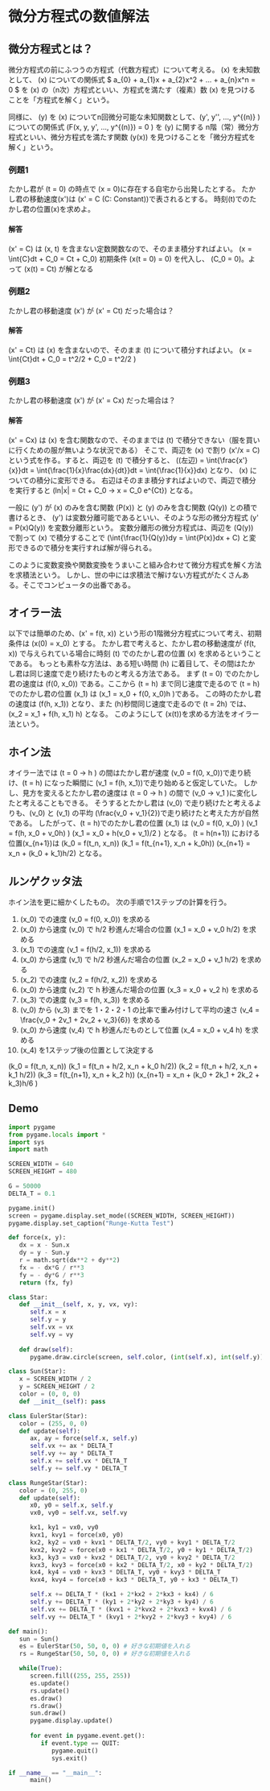 # 微分方程式の数値解法

## 微分方程式とは？

微分方程式の前にふつうの方程式（代数方程式）について考える。
 \(x\) を未知数として、 \(x\) についての関係式 $ a_{0} + a_{1}x + a_{2}x^2 + ... + a_{n}x^n = 0 $ 
を \(x\) の（n次）方程式といい、方程式を満たす（複素）数 \(x\) を見つけることを「方程式を解く」という。

同様に、 \(y\) を \(x\) についてn回微分可能な未知関数として、\(y', y'', ..., y^{(n)} \) についての関係式 \(F(x, y, y', ..., y^{(n)}) = 0 \) を 
\(y\) に関する n階（常）微分方程式といい、微分方程式を満たす関数 \(y(x)\) を見つけることを「微分方程式を解く」という。

### 例題1
たかし君が \(t = 0\) の時点で \(x = 0\)に存在する自宅から出発したとする。
たかし君の移動速度\(x'\)は \(x' = C (C: Constant)\)で表されるとする。
時刻\(t\)でのたかし君の位置\(x\)を求めよ。

#### 解答
\(x' = C\) は \(x, t\) を含まない定数関数なので、そのまま積分すればよい。
\(x = \int{C}dt + C_0 = Ct + C_0\)
初期条件 \(x(t = 0) = 0\) を代入し、 \(C_0 = 0\)。よって
\(x(t) = Ct\) が解となる

### 例題2
たかし君の移動速度 \(x'\) が \(x' = Ct\) だった場合は？

#### 解答
\(x' = Ct\) は \(x\) を含まないので、そのまま \(t\) について積分すればよい。
\(x = \int{Ct}dt + C_0 = t^2/2 + C_0 = t^2/2 \)

### 例題3
たかし君の移動速度 \(x'\) が \(x' = Cx\) だった場合は？

#### 解答
\(x' = Cx\) は \(x\) を含む関数なので、そのままでは \(t\) で積分できない（服を買いに行くための服が無いような状況である）
そこで、両辺を \(x\) で割り \(x'/x = C\) という式を作る。すると、両辺を \(t\) で積分すると、
\((左辺) = \int{\frac{x'}{x}}dt = \int{\frac{1}{x}\frac{dx}{dt}}dt = \int{\frac{1}{x}}dx\) となり、 \(x\) についての積分に変形できる。
右辺はそのまま積分すればよいので、両辺で積分を実行すると \(ln|x| = Ct + C_0 → x = C_0 e^{Ct}\) となる。

一般に \(y'\) が \(x\) のみを含む関数 \(P(x)\) と \(y\) のみを含む関数 \(Q(y)\) との積で書けるとき、 \(y'\) は変数分離可能であるといい、そのような形の微分方程式
\(y' = P(x)Q(y)\) を変数分離形という。
変数分離形の微分方程式は、両辺を \(Q(y)\) で割って \(x\) で積分することで \(\int{\frac{1}{Q(y)}dy = \int{P(x)}dx + C\) と変形できるので積分を実行すれば解が得られる。

このように変数変換や関数変換をうまいこと組み合わせて微分方程式を解く方法を求積法という。
しかし、世の中には求積法で解けない方程式がたくさんある。そこでコンピュータの出番である。

## オイラー法
以下では簡単のため、\(x' = f(t, x)\) という形の1階微分方程式について考え、初期条件は \(x(0) = x_0\) とする。
たかし君で考えると、たかし君の移動速度が \(f(t, x)\) で与えられている場合に時刻 \(t\) でのたかし君の位置 \(x\) を求めるということである。
もっとも素朴な方法は、ある短い時間 \(h\) に着目して、その間はたかし君は同じ速度で走り続けたものと考える方法である。
まず \(t = 0\) でのたかし君の速度は \(f(0, x_0)\) である。ここから \(t = h\) まで同じ速度で走るので \(t = h\) でのたかし君の位置 \(x_1\) は \(x_1 = x_0 + f(0, x_0)h \)である。
この時のたかし君の速度は \(f(h, x_1)\) となり、また \(h\)秒間同じ速度で走るので \(t = 2h\) では、\(x_2 = x_1 + f(h, x_1) h\) となる。
このようにして \(x(t)\)を求める方法をオイラー法という。

## ホイン法
オイラー法では \(t = 0 → h \) の間はたかし君が速度 \(v_0 = f(0, x_0)\)で走り続け、\(t = h\) になった瞬間に \(v_1 = f(h, x_1)\)で走り始めると仮定していた。
しかし、見方を変えるとたかし君の速度は \(t = 0 → h \) の間で \(v_0 → v_1 \)に変化したと考えることもできる。
そうするとたかし君は \(v_0\) で走り続けたと考えるよりも、\(v_0\) と \(v_1\) の平均 \(\frac{v_0 + v_1}{2}\)で走り続けたと考えた方が自然である。
したがって、\(t = h\)でのたかし君の位置 \(x_1\) は
\(v_0 = f(0, x_0) \)
\(v_1 = f(h, x_0 + v_0h) \)
\(x_1 = x_0 + h(v_0 + v_1)/2 \)
となる。
\(t = h(n+1)\) における位置\(x_{n+1}\)は
\(k_0 = f(t_n, x_n)\)
\(k_1 = f(t_{n+1}, x_n + k_0h)\)
\(x_{n+1} = x_n + (k_0 + k_1)h/2\)
となる。

## ルンゲクッタ法
ホイン法を更に細かくしたもの。
次の手順で1ステップの計算を行う。

1. \(x_0\) での速度 \(v_0 = f(0, x_0)\) を求める
1. \(x_0\) から速度 \(v_0\) で h/2 秒進んだ場合の位置 \(x_1 = x_0 + v_0 h/2\) を求める
1. \(x_1\) での速度 \(v_1 = f(h/2, x_1)\) を求める
1. \(x_0\) から速度 \(v_1\) で h/2 秒進んだ場合の位置 \(x_2 = x_0 + v_1 h/2\) を求める
1. \(x_2\) での速度 \(v_2 = f(h/2, x_2)\) を求める
1. \(x_0\) から速度 \(v_2\) で h 秒進んだ場合の位置 \(x_3 = x_0 + v_2 h\) を求める
1. \(x_3\) での速度 \(v_3 = f(h, x_3)\) を求める
1. \(v_0\) から \(v_3\) までを 1・2・2・1 の比率で重み付けして平均の速さ \(v_4 = \frac{v_0 + 2v_1 + 2v_2 + v_3}{6}\) を求める
1. \(x_0\) から速度 \(v_4\) で h 秒進んだものとして位置 \(x_4 = x_0 + v_4 h\) を求める
1. \(x_4\) を1ステップ後の位置として決定する

\(k_0 = f(t_n, x_n)\)
\(k_1 = f(t_n + h/2, x_n + k_0 h/2)\)
\(k_2 = f(t_n + h/2, x_n + k_1 h/2)\)
\(k_3 = f(t_{n+1}, x_n + k_2 h)\)
\(x_{n+1} = x_n + (k_0 + 2k_1 + 2k_2 + k_3)h/6 \)


## Demo

``` python
import pygame
from pygame.locals import *
import sys
import math

SCREEN_WIDTH = 640
SCREEN_HEIGHT = 480

G = 50000
DELTA_T = 0.1

pygame.init()
screen = pygame.display.set_mode((SCREEN_WIDTH, SCREEN_HEIGHT))
pygame.display.set_caption("Runge-Kutta Test")

def force(x, y):
   dx = x - Sun.x
   dy = y - Sun.y
   r = math.sqrt(dx**2 + dy**2)
   fx = - dx*G / r**3
   fy = - dy*G / r**3
   return (fx, fy)

class Star:
   def __init__(self, x, y, vx, vy):
      self.x = x
      self.y = y
      self.vx = vx
      self.vy = vy
   
   def draw(self):
      pygame.draw.circle(screen, self.color, (int(self.x), int(self.y)), 5)

class Sun(Star):
   x = SCREEN_WIDTH / 2
   y = SCREEN_HEIGHT / 2
   color = (0, 0, 0)
   def __init__(self): pass

class EulerStar(Star):
   color = (255, 0, 0)
   def update(self):
      ax, ay = force(self.x, self.y)
      self.vx += ax * DELTA_T
      self.vy += ay * DELTA_T
      self.x += self.vx * DELTA_T
      self.y += self.vy * DELTA_T

class RungeStar(Star):
   color = (0, 255, 0)
   def update(self):
      x0, y0 = self.x, self.y
      vx0, vy0 = self.vx, self.vy

      kx1, ky1 = vx0, vy0
      kvx1, kvy1 = force(x0, y0)
      kx2, ky2 = vx0 + kvx1 * DELTA_T/2, vy0 + kvy1 * DELTA_T/2
      kvx2, kvy2 = force(x0 + kx1 * DELTA_T/2, y0 + ky1 * DELTA_T/2)
      kx3, ky3 = vx0 + kvx2 * DELTA_T/2, vy0 + kvy2 * DELTA_T/2
      kvx3, kvy3 = force(x0 + kx2 * DELTA_T/2, x0 + ky2 * DELTA_T/2)
      kx4, ky4 = vx0 + kvx3 * DELTA_T, vy0 + kvy3 * DELTA_T
      kvx4, kvy4 = force(x0 + kx3 * DELTA_T, y0 + kx3 * DELTA_T)

      self.x += DELTA_T * (kx1 + 2*kx2 + 2*kx3 + kx4) / 6
      self.y += DELTA_T * (ky1 + 2*ky2 + 2*ky3 + ky4) / 6
      self.vx += DELTA_T * (kvx1 + 2*kvx2 + 2*kvx3 + kvx4) / 6
      self.vy += DELTA_T * (kvy1 + 2*kvy2 + 2*kvy3 + kvy4) / 6

def main():
   sun = Sun()
   es = EulerStar(50, 50, 0, 0) # 好きな初期値を入れる
   rs = RungeStar(50, 50, 0, 0) # 好きな初期値を入れる

   while(True):
      screen.fill((255, 255, 255))
      es.update()
      rs.update()
      es.draw()
      rs.draw()
      sun.draw()
      pygame.display.update()
   
      for event in pygame.event.get():
         if event.type == QUIT:
            pygame.quit()
            sys.exit()

if __name__ == "__main__":
      main()
```



